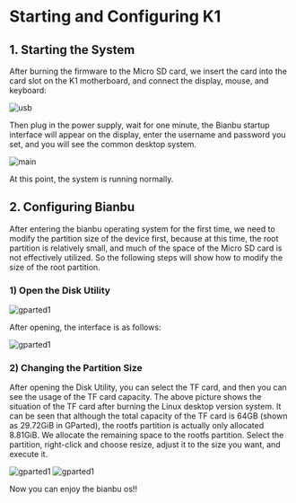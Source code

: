 # Starting and Configuring K1
## 1. Starting the System
After burning the firmware to the Micro SD card, we insert the card into the card slot on the K1 motherboard, and connect the display, mouse, and keyboard:

![usb](/img/k1/getting-started/peripherals/usb_connect.png)

Then plug in the power supply, wait for one minute, the Bianbu startup interface will appear on the display, enter the username and password you set, and you will see the common desktop system.

![main](/img/k1/os/bianbuos.png)

At this point, the system is running normally.
## 2. Configuring Bianbu
After entering the bianbu operating system for the first time, we need to modify the partition size of the device first, because at this time, the root partition is relatively small, and much of the space of the Micro SD card is not effectively utilized. So the following steps will show how to modify the size of the root partition.
### 1) Open the Disk Utility
![gparted1](/img/k1/getting-started/resize/tools.png)

After opening, the interface is as follows:

![gparted1](/img/k1/software/resize/gpart.png)
### 2) Changing the Partition Size
After opening the Disk Utility, you can select the TF card, and then you can see the usage of the TF card capacity.
The above picture shows the situation of the TF card after burning the Linux desktop version system. It can be seen that although the total capacity of the TF card is 64GB (shown as 29.72GiB in GParted), the rootfs partition is actually only allocated 8.81GiB. We allocate the remaining space to the rootfs partition.
Select the partition, right-click and choose resize, adjust it to the size you want, and execute it.

![gparted1](/img/k1/software/resize/gpart1.png)
![gparted1](/img/k1/software/resize/gpart2.png)

Now you can enjoy the bianbu os!!